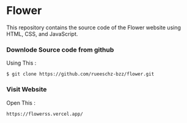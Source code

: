 # Flower
This repository contains the source code of the Flower website using HTML, CSS, and JavaScript.

### Downlode Source code from github
Using This :

```
$ git clone https://github.com/rueeschz-bzz/flower.git
```

### Visit Website
Open This :

```
https://flowerss.vercel.app/
```
